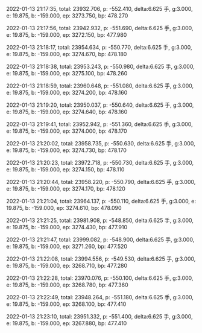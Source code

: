 2022-01-13 21:17:35, total: 23932.706, p: -552.410, delta:6.625 手, g:3.000, e: 19.875, b: -159.000, ep: 3273.750, bp: 478.270

2022-01-13 21:17:56, total: 23942.932, p: -551.690, delta:6.625 手, g:3.000, e: 19.875, b: -159.000, ep: 3272.150, bp: 477.980

2022-01-13 21:18:17, total: 23954.634, p: -550.770, delta:6.625 手, g:3.000, e: 19.875, b: -159.000, ep: 3274.670, bp: 478.180

2022-01-13 21:18:38, total: 23953.243, p: -550.980, delta:6.625 手, g:3.000, e: 19.875, b: -159.000, ep: 3275.100, bp: 478.260

2022-01-13 21:18:59, total: 23960.648, p: -551.080, delta:6.625 手, g:3.000, e: 19.875, b: -159.000, ep: 3274.200, bp: 478.160

2022-01-13 21:19:20, total: 23950.037, p: -550.640, delta:6.625 手, g:3.000, e: 19.875, b: -159.000, ep: 3274.640, bp: 478.160

2022-01-13 21:19:41, total: 23952.942, p: -551.360, delta:6.625 手, g:3.000, e: 19.875, b: -159.000, ep: 3274.000, bp: 478.170

2022-01-13 21:20:02, total: 23958.735, p: -550.630, delta:6.625 手, g:3.000, e: 19.875, b: -159.000, ep: 3274.730, bp: 478.170

2022-01-13 21:20:23, total: 23972.718, p: -550.730, delta:6.625 手, g:3.000, e: 19.875, b: -159.000, ep: 3274.150, bp: 478.110

2022-01-13 21:20:44, total: 23958.220, p: -550.790, delta:6.625 手, g:3.000, e: 19.875, b: -159.000, ep: 3274.170, bp: 478.120

2022-01-13 21:21:04, total: 23964.137, p: -550.110, delta:6.625 手, g:3.000, e: 19.875, b: -159.000, ep: 3274.610, bp: 478.090

2022-01-13 21:21:25, total: 23981.908, p: -548.850, delta:6.625 手, g:3.000, e: 19.875, b: -159.000, ep: 3274.430, bp: 477.910

2022-01-13 21:21:47, total: 23999.082, p: -548.900, delta:6.625 手, g:3.000, e: 19.875, b: -159.000, ep: 3271.260, bp: 477.520

2022-01-13 21:22:08, total: 23994.556, p: -549.530, delta:6.625 手, g:3.000, e: 19.875, b: -159.000, ep: 3268.710, bp: 477.280

2022-01-13 21:22:28, total: 23970.076, p: -550.100, delta:6.625 手, g:3.000, e: 19.875, b: -159.000, ep: 3268.780, bp: 477.360

2022-01-13 21:22:49, total: 23948.264, p: -551.180, delta:6.625 手, g:3.000, e: 19.875, b: -159.000, ep: 3268.100, bp: 477.410

2022-01-13 21:23:10, total: 23951.332, p: -551.400, delta:6.625 手, g:3.000, e: 19.875, b: -159.000, ep: 3267.880, bp: 477.410